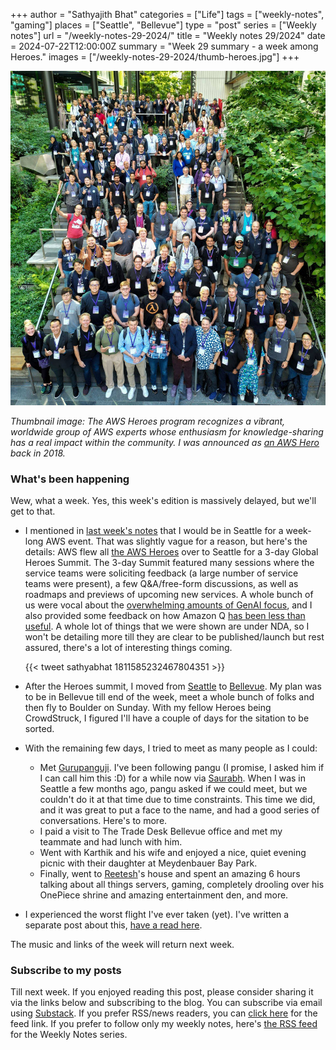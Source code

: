 +++
author = "Sathyajith Bhat"
categories = ["Life"]
tags = ["weekly-notes", "gaming"]
places = ["Seattle", "Bellevue"]
type = "post"
series = ["Weekly notes"]
url = "/weekly-notes-29-2024/"
title = "Weekly notes 29/2024"
date = 2024-07-22T12:00:00Z
summary = "Week 29 summary - a week among Heroes."
images = ["/weekly-notes-29-2024/thumb-heroes.jpg"]
+++

![](thumb-heroes.jpg)

_Thumbnail image: The AWS Heroes program recognizes a vibrant, worldwide group of AWS experts whose enthusiasm for knowledge-sharing has a real impact within the community. I was announced as [an AWS Hero](https://aws.amazon.com/blogs/aws/announcing-aws-machine-learning-heroes-plus-new-aws-community-heroes/) back in 2018._ 

### What's been happening

Wew, what a week. Yes, this week's edition is massively delayed, but we'll get to that.

* I mentioned in [last week's notes](/weekly-notes-28-2024/) that I would be in Seattle for a week-long AWS event. That was slightly vague for a reason, but here's the details: AWS flew all [the AWS Heroes](https://aws.amazon.com/developer/community/heroes/) over to Seattle for a 3-day Global Heroes Summit. The 3-day Summit featured many sessions where the service teams were soliciting feedback (a large number of service teams were present), a few Q&A/free-form discussions, as well as roadmaps and previews of upcoming new services. A whole bunch of us were vocal about the [overwhelming amounts of GenAI focus](https://x.com/theburningmonk/status/1814667796925849849), and I also provided some feedback on how Amazon Q [has been less than useful](https://x.com/SathyaBhat/status/1811585232467804351). A whole lot of things that we were shown are under NDA, so I won't be detailing more till they are clear to be published/launch but rest assured, there's a lot of interesting things coming.

  {{< tweet sathyabhat 1811585232467804351 >}}

* After the Heroes summit, I moved from [Seattle](https://sathyabh.at/places/seattle/) to [Bellevue](https://sathyabh.at/places/bellevue/). My plan was to be in Bellevue till end of the week, meet a whole bunch of folks and then fly to Boulder on Sunday. With my fellow Heroes being CrowdStruck, I figured I'll have a couple of days for the sitation to be sorted.
* With the remaining few days, I tried to meet as many people as I could:
    * Met [Gurupanguji](https://mastodon.social/@gurupanguji). I've been following pangu (I promise, I asked him if I can call him this :D) for a while now via [Saurabh](https://100rabh.com/). When I was in Seattle a few months ago, pangu asked if we could meet, but we couldn't do it at that time due to time constraints. This time we did, and it was great to put a face to the name, and had a good series of conversations. Here's to more.
    * I paid a visit to The Trade Desk Bellevue office and met my teammate and had lunch with him.
    * Went with Karthik and his wife and enjoyed a nice, quiet evening picnic with their daughter at Meydenbauer Bay Park.
    * Finally, went to [Reetesh](https://reetesh.v3r.us/)'s house and spent an amazing 6 hours talking about all things servers, gaming, completely drooling over his OnePiece shrine and amazing entertainment den, and more. 

* I experienced the worst flight I've ever taken (yet). I've written a separate post about this, [have a read here](/alaska-airlines-the-worst-flight-of-my-life/). 

The music and links of the week will return next week.

### Subscribe to my posts

Till next week. If you enjoyed reading this post, please consider sharing it via the links below and subscribing to the blog. You can subscribe via email using [Substack](https://sathyabhat.substack.com/). If you prefer RSS/news readers, you can [click here](https://sathyabh.at/index.xml) for the feed link. If you prefer to follow only my weekly notes, here's [the RSS feed](https://sathyabh.at/series/weekly-notes/index.xml) for the Weekly Notes series. 